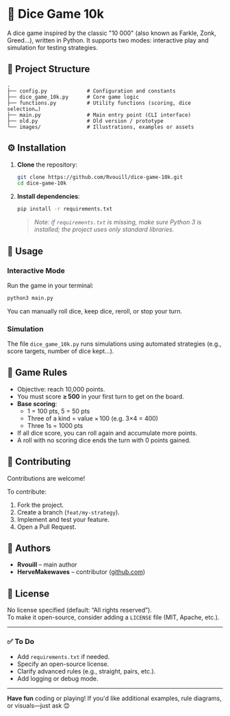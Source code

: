 
# 🎲 Dice Game 10k

A dice game inspired by the classic "10 000" (also known as Farkle, Zonk, Greed…), written in Python. It supports two modes: interactive play and simulation for testing strategies.

## 📂 Project Structure

```
.
├── config.py             # Configuration and constants
├── dice_game_10k.py      # Core game logic
├── functions.py          # Utility functions (scoring, dice selection…)
├── main.py               # Main entry point (CLI interface)
├── old.py                # Old version / prototype
└── images/               # Illustrations, examples or assets
```

## ⚙️ Installation

1. **Clone** the repository:

   ```bash
   git clone https://github.com/Rvouill/dice-game-10k.git
   cd dice-game-10k
   ```

3. **Install dependencies**:

   ```bash
   pip install -r requirements.txt
   ```

   > _Note: if `requirements.txt` is missing, make sure Python 3 is installed; the project uses only standard libraries._

## 🚀 Usage

### Interactive Mode

Run the game in your terminal:

```bash
python3 main.py
```

You can manually roll dice, keep dice, reroll, or stop your turn.

### Simulation

The file `dice_game_10k.py` runs simulations using automated strategies (e.g., score targets, number of dice kept…).

## 🎯 Game Rules

- Objective: reach 10,000 points.
- You must score **≥ 500** in your first turn to get on the board.
- **Base scoring**:
  - 1 = 100 pts, 5 = 50 pts
  - Three of a kind = value × 100 (e.g. 3×4 = 400)
  - Three 1s = 1000 pts  
- If all dice score, you can roll again and accumulate more points.
- A roll with no scoring dice ends the turn with 0 points gained.

## 🧩 Contributing

Contributions are welcome!

To contribute:

1. Fork the project.
2. Create a branch (`feat/my-strategy`).
3. Implement and test your feature.
4. Open a Pull Request.

## 📝 Authors

- **Rvouill** – main author  
- **HerveMakewaves** – contributor ([github.com](https://github.com/Rvouill/dice-game-10k))

## 📄 License

No license specified (default: “All rights reserved”).  
To make it open-source, consider adding a `LICENSE` file (MIT, Apache, etc.).

---

### ✅ To Do

- Add `requirements.txt` if needed.
- Specify an open-source license.
- Clarify advanced rules (e.g., straight, pairs, etc.).
- Add logging or debug mode.

---

**Have fun** coding or playing! If you'd like additional examples, rule diagrams, or visuals—just ask 😊
